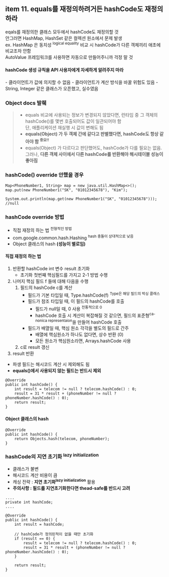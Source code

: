 <h2>item 11. equals를 재정의하려거든 hashCode도 재정의하라</h2>

eqals를 재정의한 클래스 모두에서 hashCode도 재정의할 것  
안그러면 HashMap, HashSet 같은 컬렉션 원소에서 문제 발생  
ex. HashMap 은 동치성 <sup>logical equality</sup> 비교 시 hashCode가 다른 객체끼리 애초에 비교조차 안함  
AutoValue 프레임워크를 사용하면 자동으로 만들어주니까 걱정 말 것


<h4>hashCode 생성 규칙을 API 사용자에게 자세하게 알려주지 마라</h4>
- 클라이언트가 값에 의지할 수 없음
- 클라이언트가 계산 방식을 바꿀 위험도 있음
- String, Integer 같은 클래스가 오픈했고, 실수였음

<h3>Object docs 발췌</h3>

>- equals 비교에 사용되는 정보가 변경되지 않았다면, 런타임 중 그 객체의 hashCode()를 몇번 호출되어도 값이 일관되어야 함   
    단, 애플리케이션 재실행 시 값이 변해도 됨
>- **equals(Object) 가 두 객체 간에 같다고 판별했다면, hashCode도 항상 같아야 함 <sup>중요!!</sup>**
>- equals(Object) 가 다르다고 판단했어도, hashCode가 다를 필요는 없음. 그러나, **다른 객체 사이에서 다른 hashCode를 반환해야 해시테이블 성능이 좋아짐**


<h3>hashCode() override 안했을 경우</h3>

~~~~
Map<PhoneNumber1, String> map = new java.util.HashMap<>();
map.put(new PhoneNumber1("SK", "01012345678"), "Kim");

System.out.println(map.get(new PhoneNumber1("SK", "01012345678"))); //null
~~~~

<h3>hashCode override 방법</h3>

- 직접 재정의 하는 법 <sup>전형적인 방법</sup>
- com.google.common.hash.Hashing <sup>hash 충돌이 상대적으로 낮음</sup>
- Object 클래스의 hash **(성능이 별로임)**

<h4>직접 재정의 하는 법</h4>

1. 반환할 hashCode int 변수 result 초기화
   - 초기화 첫번쨰 핵심필드를 가지고 2-1 방법 수행
2. 나머지 핵심 필드 f 들에 대해 다음을 수행  
   1. 필드의 hashCode c를 계산
      - 필드가 기본 타입일 때, Type.hashCode(f) <sup>Type은 해당 필드의 박싱 클래스</sup>
      - 필드가 참조 타입일 때, 이 필드의 hashCode를 호출
          - 필드가 null일 때, 0 사용 <sup>전통적으로 0</sup>
          - hashCode 호출 시 계산이 복잡해질 것 같으면, 필드의 표준형<sup>ca-nonica representaion</sup>을 만들어 hashCode 호출
      - 필드가 배열일 때, 핵심 원소 각각을 별도의 필드로 간주
        - 배열에 핵심원소가 하나도 없다면, 상수 반환 (0)
        - 모든 원소가 핵심원소라면, Arrays.hashCode 사용
   2. c로 result 갱신
3. result 반환

* 파생 필드는 해시코드 계산 시 제외해도 됨
* **equals()에서 사용되지 않는 필드는 반드시 제외**

~~~~
@Override
public int hashCode() {
    int result = telecom != null ? telecom.hashCode() : 0;
    result = 31 * result + (phoneNumber != null ? phoneNumber.hashCode() : 0);
    return result;
}
~~~~


<h4>Object 클래스의 hash</h4>

~~~~
@Override
public int hashCode() {
    return Objects.hash(telecom, phoneNumber);
}
~~~~

<h3>hashCode의 지연 초기화 <sup>lazy initialization</sup></h3>

- 클래스가 불변
- 해시코드 계산 비용이 큼
- 캐싱 전략 : **지연 초기화<sup>lazy initialization</sup>** 활용
- **주의사항 : 필드를 지연초기화한다면 thead-safe를 반드시 고려**


~~~~
....
private int hashCode;
....

@Override
public int hashCode() {
    int result = hashCode;
    
    // hashCode가 정의된적이 없을 때만 초기화
    if (result == 0) {
        result = telecom != null ? telecom.hashCode() : 0;
        result = 31 * result + (phoneNumber != null ? phoneNumber.hashCode() : 0);
    }
    
    return result;
}
~~~~
